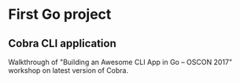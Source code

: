 # First Go project

## Cobra CLI application

Walkthrough of "Building an Awesome CLI App in Go – OSCON 2017" workshop on latest version of Cobra.
